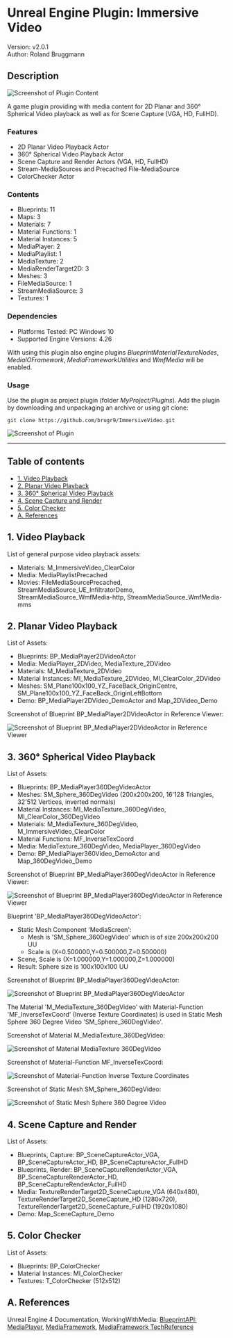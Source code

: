 # Unreal Engine Plugin: Immersive Video

Version: v2.0.1
<br>Author: Roland Bruggmann

## Description

![Screenshot of Plugin Content](Docs/ScreenshotPluginContent.jpg "Screenshot of Plugin Content")

A game plugin providing with media content for 2D Planar and 360° Spherical Video playback as well as for Scene Capture (VGA, HD, FullHD).

### Features

* 2D Planar Video Playback Actor
* 360° Spherical Video Playback Actor
* Scene Capture and Render Actors (VGA, HD, FullHD)
* Stream-MediaSources and Precached File-MediaSource
* ColorChecker Actor

### Contents

* Blueprints: 11
* Maps: 3
* Materials: 7
* Material Functions: 1
* Material Instances: 5
* MediaPlayer: 2
* MediaPlaylist: 1
* MediaTexture: 2
* MediaRenderTarget2D: 3
* Meshes: 3
* FileMediaSource: 1
* StreamMediaSource: 3
* Textures: 1

### Dependencies

* Platforms Tested: PC Windows 10
* Supported Engine Versions: 4.26

With using this plugin also engine plugins *BlueprintMaterialTextureNodes*, *MediaIOFramework*, *MediaFrameworkUtilities* and *WmfMedia* will be enabled.

### Usage

Use the plugin as project plugin (folder *MyProject/Plugins*). Add the plugin by downloading and unpackaging an archive or using git clone:

```shell
git clone https://github.com/brugr9/ImmersiveVideo.git
```

![Screenshot of Plugin](Docs/ScreenshotPlugin.jpg "Screenshot of Plugin")

---

## Table of contents

<!-- Start Document Outline -->

* [1. Video Playback](#1-video-playback)
* [2. Planar Video Playback](#2-planar-video-playback)
* [3. 360° Spherical Video Playback](#3-360-spherical-video-playback)
* [4. Scene Capture and Render](#4-scene-capture-and-render)
* [5. Color Checker](#5-color-checker)
* [A. References](#a-references)

<!-- End Document Outline -->

<div style='page-break-after: always'></div>

## 1. Video Playback

List of general purpose video playback assets:

* Materials: M_ImmersiveVideo_ClearColor
* Media: MediaPlaylistPrecached
* Movies: FileMediaSourcePrecached, StreamMediaSource_UE_InfiltratorDemo, StreamMediaSource_WmfMedia-http, StreamMediaSource_WmfMedia-mms

## 2. Planar Video Playback

List of Assets:

* Blueprints: BP_MediaPlayer2DVideoActor
* Media: MediaPlayer_2DVideo, MediaTexture_2DVideo
* Materials: M_MediaTexture_2DVideo
* Material Instances: MI_MediaTexture_2DVideo, MI_ClearColor_2DVideo
* Meshes: SM_Plane100x100_YZ_FaceBack_OriginCentre, SM_Plane100x100_YZ_FaceBack_OriginLeftBottom
* Demo: BP_MediaPlayer2DVideo_DemoActor and Map_2DVideo_Demo

Screenshot of Blueprint BP_MediaPlayer2DVideoActor in Reference Viewer:

![Screenshot of Blueprint BP_MediaPlayer2DVideoActor in Reference Viewer](Docs/ScreenshotBPMediaPlayer2DVideoActorReferenceViewer.jpg "Screenshot of Blueprint BP_MediaPlayer2DVideoActor in Reference Viewer")

## 3. 360° Spherical Video Playback

List of Assets:

* Blueprints: BP_MediaPlayer360DegVideoActor
* Meshes: SM_Sphere_360DegVideo (200x200x200, 16'128 Triangles, 32'512 Vertices, inverted normals)
* Material Instances: MI_MediaTexture_360DegVideo, MI_ClearColor_360DegVideo
* Materials: M_MediaTexture_360DegVideo, M_ImmersiveVideo_ClearColor
* Material Functions: MF_InverseTexCoord
* Media: MediaTexture_360DegVideo, MediaPlayer_360DegVideo
* Demo: BP_MediaPlayer360Video_DemoActor and Map_360DegVideo_Demo

Screenshot of Blueprint BP_MediaPlayer360DegVideoActor in Reference Viewer:

![Screenshot of Blueprint BP_MediaPlayer360DegVideoActor in Reference Viewer](Docs/ScreenshotBPMediaPlayer360DegVideoActorReferenceViewer.jpg "Screenshot of Blueprint BP_MediaPlayer360DegVideoActor in Reference Viewer")

Blueprint 'BP_MediaPlayer360DegVideoActor':

* Static Mesh Component 'MediaScreen':
  * Mesh is 'SM_Sphere_360DegVideo' which is of size 200x200x200 UU
  * Scale is (X=0.500000,Y=0.500000,Z=0.500000)
* Scene, Scale is (X=1.000000,Y=1.000000,Z=1.000000)
* Result: Sphere size is 100x100x100 UU

Screenshot of Blueprint BP_MediaPlayer360DegVideoActor:

![Screenshot of Blueprint BP_MediaPlayer360DegVideoActor](Docs/ScreenshotBPMediaPlayer360DegVideoActor.jpg "Screenshot of Blueprint BP_MediaPlayer360DegVideoActor")

The Material 'M_MediaTexture_360DegVideo' with Material-Function 'MF_InverseTexCoord' (Inverse Texture Coordinates) is used in Static Mesh Sphere 360 Degree Video 'SM_Sphere_360DegVideo'.

Screenshot of Material M_MediaTexture_360DegVideo:

![Screenshot of Material MediaTexture 360DegVideo](Docs/ScreenshotMMediaTexture360DegVideo.jpg "Screenshot of Material MediaTexture 360DegVideo")

Screenshot of Material-Function MF_InverseTexCoord:

![Screenshot of Material-Function Inverse Texture Coordinates](Docs/ScreenshotMFInverseTexCoord.jpg "Screenshot of Material-Function Inverse Texture Coordinates")

Screenshot of Static Mesh SM_Sphere_360DegVideo:

![Screenshot of Static Mesh Sphere 360 Degree Video](Docs/ScreenshotSMSphere360DegVideo.jpg "Screenshot of Static Mesh Sphere 360 Degree Video")

## 4. Scene Capture and Render

List of Assets:

* Blueprints, Capture: BP_SceneCaptureActor_VGA, BP_SceneCaptureActor_HD, BP_SceneCaptureActor_FullHD
* Blueprints, Render: BP_SceneCaptureRenderActor_VGA, BP_SceneCaptureRenderActor_HD, BP_SceneCaptureRenderActor_FullHD
* Media: TextureRenderTarget2D_SceneCapture_VGA (640x480), TextureRenderTarget2D_SceneCapture_HD (1280x720), TextureRenderTarget2D_SceneCapture_FullHD (1920x1080)
* Demo: Map_SceneCapture_Demo

## 5. Color Checker

List of Assets:

* Blueprints: BP_ColorChecker
* Material Instances: MI_ColorChecker
* Textures: T_ColorChecker (512x512)

## A. References

Unreal Engine 4 Documentation, WorkingWithMedia: [BlueprintAPI: MediaPlayer](https://docs.unrealengine.com/en-US/BlueprintAPI/Media/MediaPlayer/index.html), [MediaFramework](https://docs.unrealengine.com/en-US/WorkingWithMedia/MediaFramework/index.html), [MediaFramework TechReference](https://docs.unrealengine.com/en-US/WorkingWithMedia/MediaFramework/TechReference/index.html)
